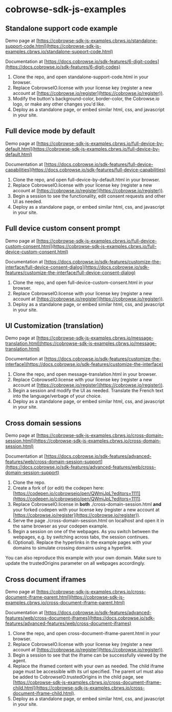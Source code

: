 # cobrowse-sdk-js-examples

## Standalone support code example
Demo page at [https://cobrowse-sdk-js-examples.cbrws.io/standalone-support-code.html](https://cobrowse-sdk-js-examples.cbrws.io/standalone-support-code.html)

Documentation at [https://docs.cobrowse.io/sdk-features/6-digit-codes](https://docs.cobrowse.io/sdk-features/6-digit-codes)

1. Clone the repo, and open standalone-support-code.html in your browser.
2. Replace CobrowseIO.license with your license key (register a new account at [https://cobrowse.io/register](https://cobrowse.io/register)).
3. Modify the button's background-color, border-color, the Cobrowse.io logo, or make any other changes you'd like. 
4. Deploy as a standalone page, or embed similar html, css, and javascript in your site.

## Full device mode by default
Demo page at [https://cobrowse-sdk-js-examples.cbrws.io/full-device-by-default.html](https://cobrowse-sdk-js-examples.cbrws.io/full-device-by-default.html)

Documentation at [https://docs.cobrowse.io/sdk-features/full-device-capabilities](https://docs.cobrowse.io/sdk-features/full-device-capabilities)

1. Clone the repo, and open full-device-by-default.html in your browser.
2. Replace CobrowseIO.license with your license key (register a new account at [https://cobrowse.io/register](https://cobrowse.io/register)).
3. Begin a session to see the functionality, edit consent requests and other UI as needed.
4. Deploy as a standalone page, or embed similar html, css, and javascript in your site.

## Full device custom consent prompt
Demo page at [https://cobrowse-sdk-js-examples.cbrws.io/full-device-custom-consent.html](https://cobrowse-sdk-js-examples.cbrws.io/full-device-custom-consent.html)

Documentation at [https://docs.cobrowse.io/sdk-features/customize-the-interface/full-device-consent-dialog](https://docs.cobrowse.io/sdk-features/customize-the-interface/full-device-consent-dialog)

1. Clone the repo, and open full-device-custom-consent.html in your browser.
2. Replace CobrowseIO.license with your license key (register a new account at [https://cobrowse.io/register](https://cobrowse.io/register)).
3. Deploy as a standalone page, or embed similar html, css, and javascript in your site.

## UI Customization (translation)
Demo page at [https://cobrowse-sdk-js-examples.cbrws.io/message-translation.html](https://cobrowse-sdk-js-examples.cbrws.io/message-translation.html)

Documentation at [https://docs.cobrowse.io/sdk-features/customize-the-interface](https://docs.cobrowse.io/sdk-features/customize-the-interface)

1. Clone the repo, and open message-translation.html in your browser.
2. Replace CobrowseIO.license with your license key (register a new account at [https://cobrowse.io/register](https://cobrowse.io/register)).
3. Begin a session and modify the UI as needed. Translate the French text into the language/verbage of your choice. 
4. Deploy as a standalone page, or embed similar html, css, and javascript in your site.

## Cross domain sessions
Demo page at [https://cobrowse-sdk-js-examples.cbrws.io/cross-domain-session.html](https://cobrowse-sdk-js-examples.cbrws.io/cross-domain-session.html)

Documentation at [https://docs.cobrowse.io/sdk-features/advanced-features/web/cross-domain-session-support](https://docs.cobrowse.io/sdk-features/advanced-features/web/cross-domain-session-support)

1. Clone the repo.
2. Create a fork of (or edit) the codepen here: [https://codepen.io/cobrowseio/pen/QWmjJpL?editors=1111](https://codepen.io/cobrowseio/pen/QWmjJpL?editors=1111).
3. Replace CobrowseIO.license in **both** ./cross-domain-session.html **and** your forked codepen with your license key (register a new account at [https://cobrowse.io/register](https://cobrowse.io/register)).
4. Serve the page ./cross-domain-session.html on localhost and open it in the same browser as your codepen example.
5. Begin a session on one of the webpages. As you switch between the webpages, e.g. by switching across tabs, the session continues. 
6. (Optional). Replace the hyperlinks in the example pages with your domains to simulate crossing domains using a hyperlink. 

You can also reproduce this example with your own domain. Make sure to update the trustedOrigins parameter on all webpages accordingly. 

## Cross document iframes
Demo page at [https://cobrowse-sdk-js-examples.cbrws.io/cross-document-iframe-parent.html](https://cobrowse-sdk-js-examples.cbrws.io/cross-document-iframe-parent.html)

Documentation at [https://docs.cobrowse.io/sdk-features/advanced-features/web/cross-document-iframes](https://docs.cobrowse.io/sdk-features/advanced-features/web/cross-document-iframes)

1. Clone the repo, and open cross-document-iframe-parent.html in your browser.
2. Replace CobrowseIO.license with your license key (register a new account at [https://cobrowse.io/register](https://cobrowse.io/register)).
3. Begin a session to see that the iframe can be successfully viewed by the agent.
4. Replace the iframed content with your own as needed. The child iframe page must be accessible with its url specified. The parent url must also be added to CobrowseIO.trustedOrigins in the child page, see [https://cobrowse-sdk-js-examples.cbrws.io/cross-document-iframe-child.html](https://cobrowse-sdk-js-examples.cbrws.io/cross-document-iframe-child.html). 
5. Deploy as a standalone page, or embed similar html, css, and javascript in your site.
